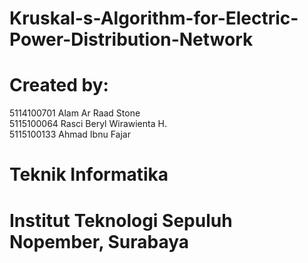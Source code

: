 # Kruskal-s-Algorithm-for-Electric-Power-Distribution-Network

# Created by:
5114100701 Alam Ar Raad Stone<br>
5115100064 Rasci Beryl Wirawienta H.<br>
5115100133 Ahmad Ibnu Fajar<br>

# Teknik Informatika
# Institut Teknologi Sepuluh Nopember, Surabaya
